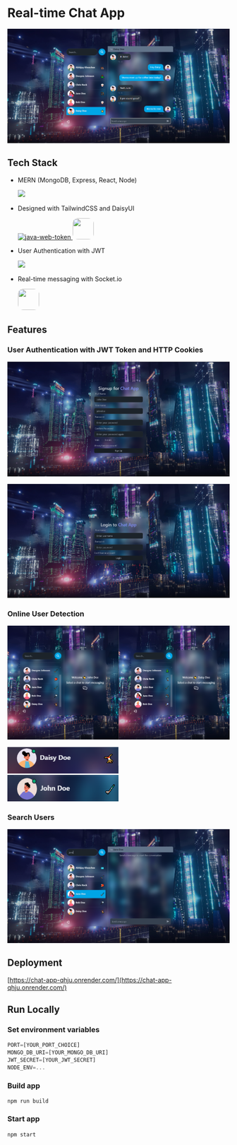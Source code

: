 # **Real-time Chat App**

![Chat App](/frontend/src/assets/img/image.png)

## **Tech Stack**

- MERN (MongoDB, Express, React, Node)
    <p>
    <a href="https://skillicons.dev">
        <img src="https://skillicons.dev/icons?i=mongo,express,react,nodejs" />
    </a>
    </p>

- Designed with TailwindCSS and DaisyUI
    <p>
    <a href="https://tailwindcss.com/">
        <img src="https://skillicons.dev/icons?i=tailwind" alt="java-web-token"/>
    </a>
    <a href="https://daisyui.com/">
        <img width="48" height="48" style="border-radius:12px" src="https://encrypted-tbn0.gstatic.com/images?q=tbn:ANd9GcTG1wXbNHu71FIVcwPD6BwGrIwG9KGYqFOTug&s"/>
    </a>
    </p>

- User Authentication with JWT
    <p>
    <a href="https://jwt.io/">
        <img src="https://img.icons8.com/color/48/java-web-token.png"/>
    </a>
    </p>
- Real-time messaging with Socket.io
    <p>
    <a href="https://brandfetch.com/socket.io">
        <img width="48" height="48" style="border-radius:12px" src="https://encrypted-tbn0.gstatic.com/images?q=tbn:ANd9GcSevo5cHvsu7IxSKAGWv6R8gUS8c3SNFv9lTA&s"/>
    </a>
    </p>

## **Features**

### User Authentication with JWT Token and HTTP Cookies

![Signup page](/frontend/src/assets/img/image-3.png)

![Login page](/frontend/src/assets/img/image-4.png)

### Online User Detection

![Online user detection](/frontend/src/assets/img/image-5.png)

<p float="left">
  <img src="frontend\src\assets\img\image-6.png" width="252" />
  <img src="frontend\src\assets\img\image-7.png" width="252" height="60" /> 
</p>

### Search Users

![Search Users](/frontend/src/assets/img/image-8.png)

## **Deployment**

[https://chat-app-qhju.onrender.com/](https://chat-app-qhju.onrender.com/)

## **Run Locally**

### Set environment variables

```js
PORT=[YOUR_PORT_CHOICE]
MONGO_DB_URI=[YOUR_MONGO_DB_URI]
JWT_SECRET=[YOUR_JWT_SECRET]
NODE_ENV=...
```

### Build app

```shell
npm run build
```

### Start app

```shell
npm start
```
